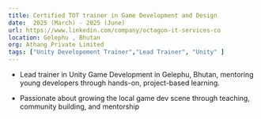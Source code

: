```yaml
---
title: Certified TOT trainer in Game Development and Design
date:  2025 (March) - 2025 (June)
url: https://www.linkedin.com/company/octagon-it-services-co
location: Gelephu , Bhutan
org: Athang Private Limited 
tags: ["Unity Developement Trainer","Lead Trainer", "Unity" ]
---
```



- Lead trainer in Unity Game Development in Gelephu, Bhutan, mentoring young
  developers through hands-on, project-based learning.

- Passionate about growing the local game dev scene through teaching, community
  building, and mentorship